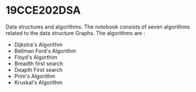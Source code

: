 # 19CCE202DSA
Data structures and algorithms.
The notebook consists of seven algorithms related to the data structure Graphs.
The algorithms are :
- Dijkstra's Algorithm
- Bellman Ford's Algorithm
- Floyd's Algorthim
- Breadth first search
- Deapth First search
- Prim's Algorithm
- Kruskal's Algorithm
